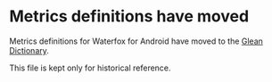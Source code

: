 # Metrics definitions have moved

Metrics definitions for Waterfox for Android have moved to the [Glean Dictionary](https://dictionary.telemetry.mozilla.org/apps/fenix).

This file is kept only for historical reference.
